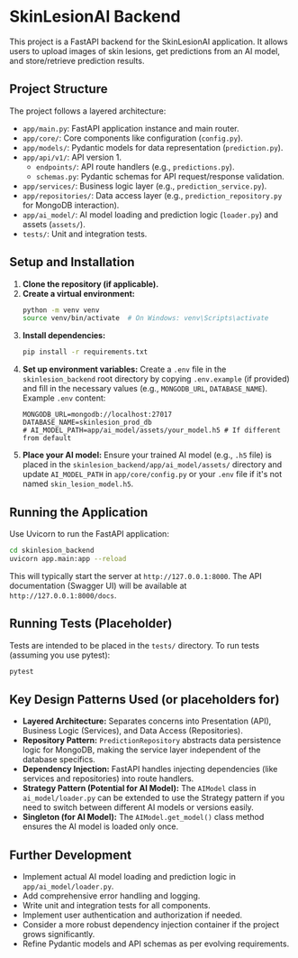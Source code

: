# SkinLesionAI Backend

This project is a FastAPI backend for the SkinLesionAI application. It allows users to upload images of skin lesions, get predictions from an AI model, and store/retrieve prediction results.

## Project Structure

The project follows a layered architecture:

- `app/main.py`: FastAPI application instance and main router.
- `app/core/`: Core components like configuration (`config.py`).
- `app/models/`: Pydantic models for data representation (`prediction.py`).
- `app/api/v1/`: API version 1.
    - `endpoints/`: API route handlers (e.g., `predictions.py`).
    - `schemas.py`: Pydantic schemas for API request/response validation.
- `app/services/`: Business logic layer (e.g., `prediction_service.py`).
- `app/repositories/`: Data access layer (e.g., `prediction_repository.py` for MongoDB interaction).
- `app/ai_model/`: AI model loading and prediction logic (`loader.py`) and assets (`assets/`).
- `tests/`: Unit and integration tests.

## Setup and Installation

1.  **Clone the repository (if applicable).**
2.  **Create a virtual environment:**
    ```bash
    python -m venv venv
    source venv/bin/activate  # On Windows: venv\Scripts\activate
    ```
3.  **Install dependencies:**
    ```bash
    pip install -r requirements.txt
    ```
4.  **Set up environment variables:**
    Create a `.env` file in the `skinlesion_backend` root directory by copying `.env.example` (if provided) and fill in the necessary values (e.g., `MONGODB_URL`, `DATABASE_NAME`).
    Example `.env` content:
    ```
    MONGODB_URL=mongodb://localhost:27017
    DATABASE_NAME=skinlesion_prod_db
    # AI_MODEL_PATH=app/ai_model/assets/your_model.h5 # If different from default
    ```
5.  **Place your AI model:**
    Ensure your trained AI model (e.g., `.h5` file) is placed in the `skinlesion_backend/app/ai_model/assets/` directory and update `AI_MODEL_PATH` in `app/core/config.py` or your `.env` file if it's not named `skin_lesion_model.h5`.

## Running the Application

Use Uvicorn to run the FastAPI application:

```bash
cd skinlesion_backend
uvicorn app.main:app --reload
```

This will typically start the server at `http://127.0.0.1:8000`.
The API documentation (Swagger UI) will be available at `http://127.0.0.1:8000/docs`.

## Running Tests (Placeholder)

Tests are intended to be placed in the `tests/` directory.
To run tests (assuming you use pytest):

```bash
pytest
```

## Key Design Patterns Used (or placeholders for)

-   **Layered Architecture:** Separates concerns into Presentation (API), Business Logic (Services), and Data Access (Repositories).
-   **Repository Pattern:** `PredictionRepository` abstracts data persistence logic for MongoDB, making the service layer independent of the database specifics.
-   **Dependency Injection:** FastAPI handles injecting dependencies (like services and repositories) into route handlers.
-   **Strategy Pattern (Potential for AI Model):** The `AIModel` class in `ai_model/loader.py` can be extended to use the Strategy pattern if you need to switch between different AI models or versions easily.
-   **Singleton (for AI Model):** The `AIModel.get_model()` class method ensures the AI model is loaded only once.

## Further Development

-   Implement actual AI model loading and prediction logic in `app/ai_model/loader.py`.
-   Add comprehensive error handling and logging.
-   Write unit and integration tests for all components.
-   Implement user authentication and authorization if needed.
-   Consider a more robust dependency injection container if the project grows significantly.
-   Refine Pydantic models and API schemas as per evolving requirements. 
